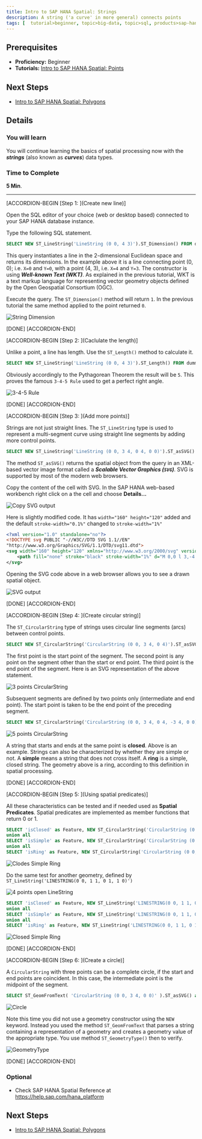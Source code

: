 ```yaml
---
title: Intro to SAP HANA Spatial: Strings
description: A string ('a curve' in more general) connects points
tags: [  tutorial>beginner, topic>big-data, topic>sql, products>sap-hana, products>sap-hana\,-express-edition ]
---
```

## Prerequisites  
- **Proficiency:** Beginner
- **Tutorials:** [Intro to SAP HANA Spatial: Points](http://www.sap.com/developer/tutorials/hana-spatial-intro1-point.html)

## Next Steps
- [Intro to SAP HANA Spatial: Polygons](http://www.sap.com/developer/tutorials/hana-spatial-intro3-polygon.html)

## Details
### You will learn  
You will continue learning the basics of spatial processing now with the ___strings___ (also known as ___curves___) data types.

### Time to Complete
**5 Min**.

---

[ACCORDION-BEGIN [Step 1: ](Create new line)]

Open the SQL editor of your choice (web or desktop based) connected to your SAP HANA database instance.

Type the following SQL statement.
```sql
SELECT NEW ST_LineString('LineString (0 0, 4 3)').ST_Dimension() FROM dummy;
```

This query instantiates a line in the 2-dimensional Euclidean space and returns its dimensions. In the example above it is a line connecting point (0, 0); i.e. `X=0` and `Y=0`, with a point (4, 3),  i.e. `X=4` and `Y=3`. The constructor is using ___Well-known Text (WKT)___. As explained in the previous tutorial, WKT is a text markup language for representing vector geometry objects defined by the Open Geospatial Consortium (OGC).

Execute the query. The `ST_Dimension()` method will return `1`. In the previous tutorial the same method applied to the point returned `0`.

![String Dimension](spatial0201.jpg)

[DONE]
[ACCORDION-END]

[ACCORDION-BEGIN [Step 2: ](Caclulate the length)]

Unlike a point, a line has length. Use the `ST_Length()` method to calculate it.

```sql
SELECT NEW ST_LineString('LineString (0 0, 4 3)').ST_Length() FROM dummy;
```

Obviously accordingly to the Pythagorean Theorem the result will be `5`. This proves the famous `3-4-5 Rule` used to get a perfect right angle.

![3-4-5 Rule](spatial0202.jpg)

[DONE]
[ACCORDION-END]

[ACCORDION-BEGIN [Step 3: ](Add more points)]

Strings are not just straight lines. The `ST_LineString` type is used to represent a multi-segment curve using straight line segments by adding more control points.

```sql
SELECT NEW ST_LineString('LineString (0 0, 3 4, 0 4, 0 0)').ST_asSVG() as SVG FROM dummy;
```

The method `ST_asSVG()` returns the spatial object from the query in an XML-based vector image format called a ___Scalable Vector Graphics (`SVG`)___. SVG is supported by most of the modern web browsers.

Copy the content of the cell with SVG. In the SAP HANA web-based workbench right click on a the cell and choose **Details...**

![Copy SVG output](spatial0203.jpg)

Here is slightly modified code. It has `width="160" height="120"` added and the default `stroke-width="0.1%"` changed to `stroke-width="1%"`

```xml
<?xml version="1.0" standalone="no"?>
<!DOCTYPE svg PUBLIC "-//W3C//DTD SVG 1.1//EN"
"http://www.w3.org/Graphics/SVG/1.1/DTD/svg11.dtd">
<svg width="160" height="120" xmlns="http://www.w3.org/2000/svg" version="1.1" viewBox="-.003 -4.004 3.006 4.008">
	<path fill="none" stroke="black" stroke-width="1%" d="M 0,0 l 3,-4 -3,0 0,4 "/>
</svg>
```

Opening the SVG code above in a web browser allows you to see a drawn spatial object.

![SVG output](spatial0204.jpg)

[DONE]
[ACCORDION-END]

[ACCORDION-BEGIN [Step 4: ](Create circular string)]

The `ST_CircularString` type of strings uses circular line segments (arcs) between control points.

```sql
SELECT NEW ST_CircularString('CircularString (0 0, 3 4, 0 4)').ST_asSVG() as SVG FROM dummy;
```

The first point is the start point of the segment. The second point is any point on the segment other than the start or end point. The third point is the end point of the segment. Here is an SVG representation of the above statement.

![3 points CircularString](spatial0205.jpg)

Subsequent segments are defined by two points only (intermediate and end point). The start point is taken to be the end point of the preceding segment.

```sql
SELECT NEW ST_CircularString('CircularString (0 0, 3 4, 0 4, -3 4, 0 0)').ST_asSVG() as SVG FROM dummy;
```

![5 points CircularString](spatial0206.jpg)

A string that starts and ends at the same point is **closed**. Above is an example. Strings can also be characterized by whether they are simple or not. A **simple** means a string that does not cross itself. A **ring** is a simple, closed string. The geometry above is a ring, according to this definition in spatial processing.

[DONE]
[ACCORDION-END]

[ACCORDION-BEGIN [Step 5: ](Using spatial predicates)]

All these characteristics can be tested and if needed used as **Spatial Predicates**. Spatial predicates are implemented as member functions that return 0 or 1.

```sql
SELECT 'isClosed' as Feature, NEW ST_CircularString('CircularString (0 0, 3 4, 0 4, -3 4, 0 0)').ST_isClosed() as FeatureTest FROM dummy
union all
SELECT 'isSimple' as Feature, NEW ST_CircularString('CircularString (0 0, 3 4, 0 4, -3 4, 0 0)').ST_isSimple() as FeatureTest FROM dummy
union all
SELECT 'isRing' as Feature, NEW ST_CircularString('CircularString (0 0, 3 4, 0 4, -3 4, 0 0)').ST_isRing() as FeatureTest FROM dummy;
```

![Clodes Simple Ring](spatial0207.jpg)

Do the same test for another geometry, defined by `ST_LineString('LINESTRING(0 0, 1 1, 0 1, 1 0)')`

![4 points open LineString](spatial0208.jpg)

```sql
SELECT 'isClosed' as Feature, NEW ST_LineString('LINESTRING(0 0, 1 1, 0 1, 1 0)').ST_isClosed() as FeatureTest FROM dummy
union all
SELECT 'isSimple' as Feature, NEW ST_LineString('LINESTRING(0 0, 1 1, 0 1, 1 0)').ST_isSimple() as FeatureTest FROM dummy
union all
SELECT 'isRing' as Feature, NEW ST_LineString('LINESTRING(0 0, 1 1, 0 1, 1 0)').ST_isRing() as FeatureTest FROM dummy;
```

![Closed Simple Ring](spatial0209.jpg)

[DONE]
[ACCORDION-END]

[ACCORDION-BEGIN [Step 6: ](Create a circle)]

A `CircularString` with three points can be a complete circle, if the start and end points are coincident. In this case, the intermediate point is the midpoint of the segment.

```sql
SELECT ST_GeomFromText( 'CircularString (0 0, 3 4, 0 0)' ).ST_asSVG() as SVG FROM dummy;
```

![Circle](spatial0210.jpg)

Note this time you did not use a geometry constructor using the `NEW` keyword. Instead you used the method `ST_GeomFromText` that parses a string containing a representation of a geometry and creates a geometry value of the appropriate type. You use method `ST_GeometryType()` then to verify.

![GeometryType](spatial0211.jpg)

[DONE]
[ACCORDION-END]



### Optional
- Check SAP HANA Spatial Reference at https://help.sap.com/hana_platform

## Next Steps
- [Intro to SAP HANA Spatial: Polygons](http://www.sap.com/developer/tutorials/hana-spatial-intro3-polygon.html)
